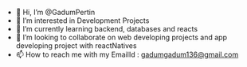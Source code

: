 - 👋 Hi, I’m @GadumPertin
- 👀 I’m interested in Development Projects
- 🌱 I’m currently learning backend, databases and reacts
- 💞️ I’m looking to collaborate on web developing projects and app developing project with reactNatives 
- 📫 How to reach me with my EmailId : gadumgadum136@gmail.com

<!---
GadumPertin/GadumPertin is a ✨ special ✨ repository because its `README.md` (this file) appears on your GitHub profile.
You can click the Preview link to take a look at your changes.
--->
